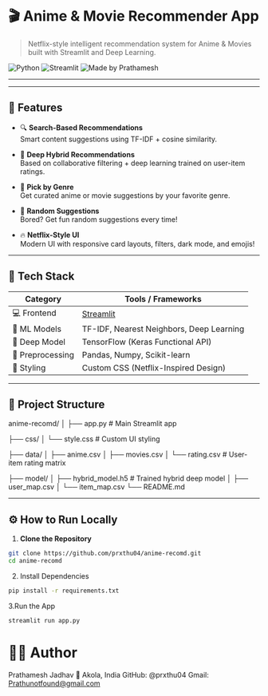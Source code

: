 # 🎬 Anime & Movie Recommender App

> Netflix-style intelligent recommendation system for Anime & Movies built with Streamlit and Deep Learning.

![Python](https://img.shields.io/badge/Python-3.10-blue)
![Streamlit](https://img.shields.io/badge/Streamlit-App-red)
![Made by Prathamesh](https://img.shields.io/badge/Made%20By-Prathamesh%20Jadhav%20Abd-ff69b4)

---
---

## 🚀 Features

- 🔍 **Search-Based Recommendations**  
  Smart content suggestions using TF-IDF + cosine similarity.

- 👥 **Deep Hybrid Recommendations**  
  Based on collaborative filtering + deep learning trained on user-item ratings.

- 💖 **Pick by Genre**  
  Get curated anime or movie suggestions by your favorite genre.

- 🎲 **Random Suggestions**  
  Bored? Get fun random suggestions every time!

- 🔥 **Netflix-Style UI**  
  Modern UI with responsive card layouts, filters, dark mode, and emojis!

---

## 🧠 Tech Stack

| Category       | Tools / Frameworks                         |
|----------------|---------------------------------------------|
| 💻 Frontend     | [Streamlit](https://streamlit.io/)          |
| 🧮 ML Models    | TF-IDF, Nearest Neighbors, Deep Learning    |
| 🧠 Deep Model   | TensorFlow (Keras Functional API)           |
| 🧹 Preprocessing| Pandas, Numpy, Scikit-learn                 |
| 💅 Styling      | Custom CSS (Netflix-Inspired Design)       |

---

## 📁 Project Structure
anime-recomd/
│
├── app.py # Main Streamlit app


├── css/
│ └── style.css # Custom UI styling


├── data/
│ ├── anime.csv
│ ├── movies.csv
│ └── rating.csv # User-item rating matrix


├── model/
│ ├── hybrid_model.h5 # Trained hybrid deep model
│ ├── user_map.csv
│ └── item_map.csv
└── README.md


---

## ⚙️ How to Run Locally

1. **Clone the Repository**
```bash
git clone https://github.com/prxthu04/anime-recomd.git
cd anime-recomd

```
2. Install Dependencies
```bash
pip install -r requirements.txt
```
3.Run the App
```bash
streamlit run app.py
```

# 👨‍💻 Author
Prathamesh Jadhav 
📍 Akola, India
GitHub: @prxthu04
Gmail: Prathunotfound@gmail.com

